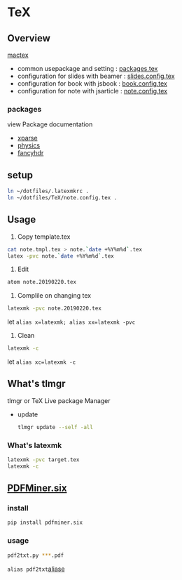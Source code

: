 # TeX

## Overview
[mactex](http://www.tug.org/mactex/)

- common usepackage and setting
  : [packages.tex](packages.tex)
- configuration for slides with beamer
  : [slides.config.tex](sliedes.config.tex)
- configuration for book with jsbook
  : [book.config.tex](book.config.tex)
- configuration for note with jsarticle
  : [note.config.tex](note.config.tex)


### packages
view Package documentation
- [xparse](https://ctan.org/pkg/xparse?lang=en)
- [physics](https://ctan.org/pkg/physics?lang=en)
- [fancyhdr](https://ctan.org/pkg/fancyhdr?lang=en)


## setup
```sh
ln ~/dotfiles/.latexmkrc .
ln ~/dotfiles/TeX/note.config.tex .
```

## Usage
1. Copy template.tex
  ```sh
  cat note.tmpl.tex > note.`date +%Y%m%d`.tex
  latex -pvc note.`date +%Y%m%d`.tex
  ```
1. Edit
  ```sh
  atom note.20190220.tex
  ```
1. Complile on changing tex
  ```sh
  latexmk -pvc note.20190220.tex
  ```
  let `alias x=latexmk; alias xx=latexmk -pvc`
1. Clean
  ```sh
  latexmk -c
  ```
  let `alias xc=latexmk -c`


## What's tlmgr
tlmgr or TeX Live package Manager

- update
  ```sh
  tlmgr update --self -all
  ```


### What's latexmk
```sh
latexmk -pvc target.tex
latexmk -c
```

## [PDFMiner.six](https://github.com/pdfminer/pdfminer.six)
### install
```sh
pip install pdfminer.six
```

### usage
```sh
pdf2txt.py ***.pdf
```
`alias pdf2txt`[aliase](../aliases)
